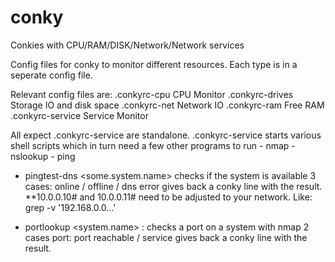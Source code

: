 # conky
Conkies with CPU/RAM/DISK/Network/Network services

Config files for conky to monitor different resources. Each type is in a seperate config file.

Relevant config files are:
.conkyrc-cpu 	CPU Monitor
.conkyrc-drives Storage IO and disk space
.conkyrc-net Network IO
.conkyrc-ram Free RAM
.conkyrc-service Service Monitor

All expect .conkyrc-service are standalone.
.conkyrc-service starts various shell scripts which in turn need a few other programs to run
	- nmap
	- nslookup
	- ping

- pingtest-dns <some.system.name>
	checks if the system is available
	3 cases: online / offline / dns error
	gives back a conky line with the result.
	**10.0.0.10# and 10.0.0.11# need to be adjusted to your network. Like: grep -v '192.168.0.0...'

- portlookup <system.name> <port to check> <Port name>:
	checks a port on a system with nmap
	2 cases port: port reachable / service
	gives back a conky line with the result.




